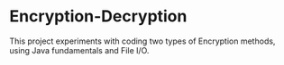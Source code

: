 # Encryption-Decryption
This project experiments with coding two types of Encryption methods, using Java fundamentals and File I/O. 
